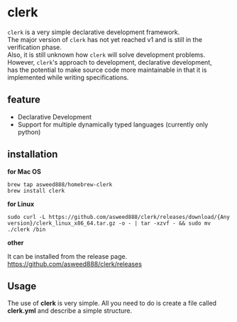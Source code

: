 # clerk

`clerk` is a very simple declarative development framework.  
The major version of `clerk` has not yet reached v1 and is still in the verification phase.  
Also, it is still unknown how `clerk` will solve development problems.  
However, `clerk`'s approach to development, declarative development,   
has the potential to make source code more maintainable in that it is implemented while writing specifications.

## feature

- Declarative Development
- Support for multiple dynamically typed languages (currently only python)

## installation

**for Mac OS**  

```
brew tap asweed888/homebrew-clerk
brew install clerk
```

**for Linux**

```
sudo curl -L https://github.com/asweed888/clerk/releases/download/{Any version}/clerk_linux_x86_64.tar.gz -o - | tar -xzvf - && sudo mv ./clerk /bin
```

**other**  

It can be installed from the release page.  
https://github.com/asweed888/clerk/releases

## Usage
The use of **clerk** is very simple.
All you need to do is create a file called **clerk.yml** and describe a simple structure.
